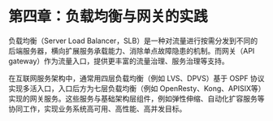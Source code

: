 # 第四章：负载均衡与网关的实践

负载均衡（Server Load Balancer，SLB）是一种对流量进行按需分发到不同的后端服务器，横向扩展服务承载能力、消除单点故障隐患的机制。而网关（API gateway）作为流量入口，提供更丰富的流量治理、服务治理等支持。

在互联网服务架构中，通常用四层负载均衡（例如 LVS、DPVS）基于 OSPF 协议实现多活入口，入口后方为七层负载均衡（例如 OpenResty、Kong、APISIX等）实现的网关服务。这些服务与基础架构层组件，例如弹性伸缩、自动化扩容服务等协同工作，实现业务系统高可用、高性能、高并发目标。
